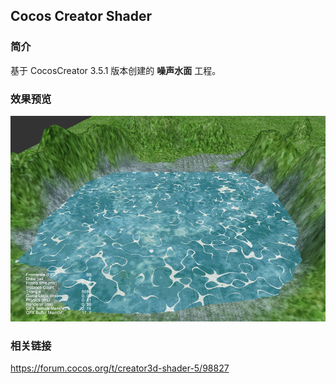 ## Cocos Creator Shader

### 简介
基于 CocosCreator 3.5.1 版本创建的 **噪声水面** 工程。

### 效果预览
![image](../../../gif/202206/2022061601.gif)

### 相关链接
https://forum.cocos.org/t/creator3d-shader-5/98827